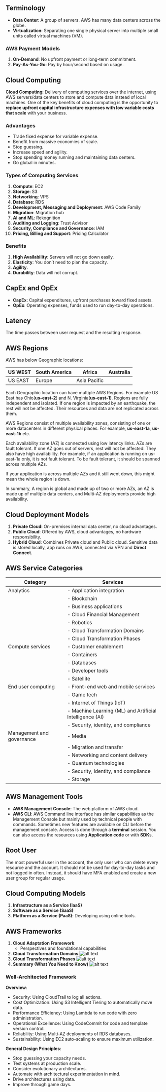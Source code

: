 ## Terminology

- **Data Center**: A group of servers. AWS has many data centers across the globe.
- **Virtualization**: Separating one single physical server into multiple small units called virtual machines (VM).

### AWS Payment Models

1. **On-Demand**: No upfront payment or long-term commitment.
2. **Pay-As-You-Go**: Pay by hour/second based on usage.

## Cloud Computing

**Cloud Computing**: Delivery of computing services over the internet, using AWS servers/data centers to store and compute data instead of local machines. One of the key benefits of cloud computing is the opportunity to **replace upfront capital infrastructure expenses with low variable costs that scale** with your business.

### Advantages

- Trade fixed expense for variable expense.
- Benefit from massive economies of scale.
- Stop guessing.
- Increase speed and agility.
- Stop spending money running and maintaining data centers.
- Go global in minutes.

### Types of Computing Services

1. **Compute**: EC2
2. **Storage**: S3
3. **Networking**: VPS
4. **Database**: RDS
5. **Development, Messaging and Deployment**: AWS Code Family
6. **Migration**: Migration hub
7. **AI and ML**: Rekognition
8. **Auditing and Logging**: Trust Advisor
9. **Security, Compliance and Governance**: IAM
10. **Pricing, Billing and Support**: Pricing Calculator

### Benefits

1. **High Availability**: Servers will not go down easily.
2. **Elasticity**: You don’t need to plan the capacity.
3. **Agility**.
4. **Durability**: Data will not corrupt.

## CapEx and OpEx

- **CapEx**: Capital expenditures, upfront purchases toward fixed assets.
- **OpEx**: Operating expenses, funds used to run day-to-day operations.

## Latency

The time passes between user request and the resulting response.

## AWS Regions

AWS has below Geographic locations:

| US WEST | South America | Africa | Australia |
| --- | --- | --- | --- |
| US EAST | Europe | Asia Pacific |     |

Each Geographic location can have multiple AWS Regions. For example US East has Ohio(**us-east-2**) and N. Virginia(**us-east-1**). Regions are fully independent and isolated. If one region is impacted by an earthquake, the rest will not be affected. Their resources and data are not replicated across them.

AWS Regions consist of multiple availability zones, consisting of one or more datacenters in different physical places. For example, **us-east-1a**, **us-east-1b** etc.

Each availability zone (AZ) is connected using low latency links. AZs are fault tolerant. If one AZ goes out of servers, rest will not be affected. They also have high availability. For example, if an application is running on us-east-1a only, it is not fault tolerant. To be fault tolerant, it should be spanned across multiple AZs.

If your application is across multiple AZs and it still went down, this might mean the whole region is down.

In summary, A region is global and made up of two or more AZs, an AZ is made up of multiple data centers, and Multi-AZ deployments provide high availability.

## Cloud Deployment Models

1. **Private Cloud**: On-premises internal data center, no cloud advantages.
2. **Public Cloud**: Offered by AWS, cloud advantages, no hardware responsibility.
3. **Hybrid Cloud**: Combines Private cloud and Public cloud. Sensitive data is stored locally, app runs on AWS, connected via VPN and **Direct Connect**.

## AWS Service Categories

| Category                      | Services                                       |
|-------------------------------|------------------------------------------------|
| Analytics                     | - Application integration                      |
|                               | - Blockchain                                   |
|                               | - Business applications                       |
|                               | - Cloud Financial Management                  |
|                               | - Robotics                                     |
|                               | - Cloud Transformation Domains                |
|                               | - Cloud Transformation Phases                 |
| Compute services              | - Customer enablement                          |
|                               | - Containers                                   |
|                               | - Databases                                    |
|                               | - Developer tools                              |
|                               | - Satellite                                    |
| End user computing            | - Front-end web and mobile services            |
|                               | - Game tech                                    |
|                               | - Internet of Things (IoT)                     |
|                               | - Machine Learning (ML) and Artificial Intelligence (AI) |
|                               | - Security, identity, and compliance           |
| Management and governance    | - Media                                        |
|                               | - Migration and transfer                       |
|                               | - Networking and content delivery              |
|                               | - Quantum technologies                         |
|                               | - Security, identity, and compliance           |
|                               | - Storage                                      |

## AWS Management Tools

- **AWS Management Console**: The web platform of AWS cloud.
- **AWS CLI**: AWS Command line interface has similar capabilities as the Management Console but mainly used by technical people with commands. Sometimes new features are available on CLI before the management console. Access is done through a **terminal** session. You can also access the resources using **Application code** or with **SDK**s.

## Root User

The most powerful user in the account, the only user who can delete every resource and the account. It should not be used for day-to-day tasks and not logged in often. Instead, it should have MFA enabled and create a new user group for regular usage.

## Cloud Computing Models

1. **Infrastructure as a Service (IaaS)**
2. **Software as a Service (SaaS)**
3. **Platform as a Service (PaaS)**: Developing using online tools.

## AWS Frameworks

1. **Cloud Adaptation Framework**
    - Perspectives and foundational capabilities
2. **Cloud Transformation Domains**
        ![alt text](https://github.com/kcakar/StudyNotes/blob/master/AWS/aws1.png?raw=true)
3. **Cloud Transformation Phases**
        ![alt text](https://github.com/kcakar/StudyNotes/blob/master/AWS/aws2.png?raw=true)
4. **Summary (What You Need to Know)**
        ![alt text](https://github.com/kcakar/StudyNotes/blob/master/AWS/aws3.png?raw=true)

### Well-Architected Framework

**Overview**:

- Security: Using CloudTrail to log all actions.
- Cost Optimization: Using S3 Intelligent Tiering to automatically move data.
- Performance Efficiency: Using Lambda to run code with zero administration.
- Operational Excellence: Using CodeCommit for code and template version control.
- Reliability: Using Multi-AZ deployments of RDS databases.
- Sustainability: Using EC2 auto-scaling to ensure maximum utilization.

**General Design Principles**:

- Stop guessing your capacity needs.
- Test systems at production scale.
- Consider evolutionary architectures.
- Automate with architectural experimentation in mind.
- Drive architectures using data.
- Improve through game days.
